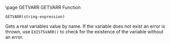 \page GETVARR GETVARR Function
```basic
GETVARR(string-expression)
```
Gets a real variables value by name. If the variable does not exist an error is thrown, use `EXISTSVARR()` to check for the existence of the variable without an error.